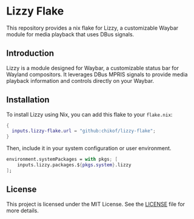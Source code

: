 # Lizzy Flake

This repository provides a nix flake for Lizzy, a customizable Waybar module for media playback that uses DBus signals.

## Introduction

Lizzy is a module designed for Waybar, a customizable status bar for Wayland compositors. It leverages DBus MPRIS signals to provide media playback information and controls directly on your Waybar.

## Installation

To install Lizzy using Nix, you can add this flake to your `flake.nix`:

```nix
{
  inputs.lizzy-flake.url = "github:chikof/lizzy-flake";
}
```

Then, include it in your system configuration or user environment.

```nix
environment.systemPackages = with pkgs; [
    inputs.lizzy.packages.${pkgs.system}.lizzy
];
```

## License

This project is licensed under the MIT License. See the [LICENSE](LICENSE) file for more details.
